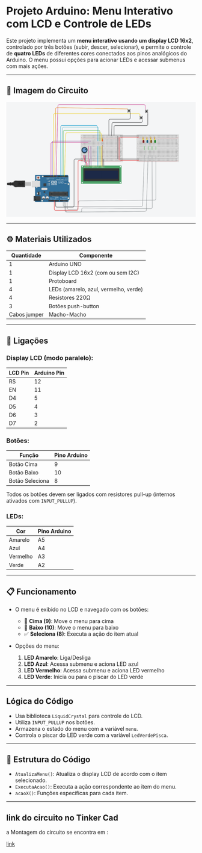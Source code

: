# Projeto Arduino: Menu Interativo com LCD e Controle de LEDs

Este projeto implementa um **menu interativo usando um display LCD 16x2**, controlado por três botões (subir, descer, selecionar), e permite o controle de **quatro LEDs** de diferentes cores conectados aos pinos analógicos do Arduino. O menu possui opções para acionar LEDs e acessar submenus com mais ações.

---

## 📸 Imagem do Circuito

![imagem do circuito](image.png)

---

## ⚙️ Materiais Utilizados

| Quantidade | Componente              |
|------------|--------------------------|
| 1          | Arduino UNO              |
| 1          | Display LCD 16x2 (com ou sem I2C) |
| 1          | Protoboard               |
| 4          | LEDs (amarelo, azul, vermelho, verde) |
| 4          | Resistores 220Ω          |
| 3          | Botões push-button       |
| Cabos jumper | Macho-Macho             |

---

## 🔌 Ligações

### Display LCD (modo paralelo):

| LCD Pin | Arduino Pin |
|---------|-------------|
| RS      | 12          |
| EN      | 11          |
| D4      | 5           |
| D5      | 4           |
| D6      | 3           |
| D7      | 2           |

### Botões:

| Função        | Pino Arduino |
|---------------|--------------|
| Botão Cima    | 9            |
| Botão Baixo   | 10           |
| Botão Seleciona | 8          |

Todos os botões devem ser ligados com resistores pull-up (internos ativados com `INPUT_PULLUP`).

### LEDs:

| Cor     | Pino Arduino |
|---------|--------------|
| Amarelo | A5           |
| Azul    | A4           |
| Vermelho| A3           |
| Verde   | A2           |

---

## 📋 Funcionamento

- O menu é exibido no LCD e navegado com os botões:
  - 🔼 **Cima (9)**: Move o menu para cima
  - 🔽 **Baixo (10)**: Move o menu para baixo
  - ✅ **Seleciona (8)**: Executa a ação do item atual

- Opções do menu:
  1. **LED Amarelo**: Liga/Desliga
  2. **LED Azul**: Acessa submenu e aciona LED azul
  3. **LED Vermelho**: Acessa submenu e aciona LED vermelho
  4. **LED Verde**: Inicia ou para o piscar do LED verde

---

## Lógica do Código

- Usa biblioteca `LiquidCrystal` para controle do LCD.
- Utiliza `INPUT_PULLUP` nos botões.
- Armazena o estado do menu com a variável `menu`.
- Controla o piscar do LED verde com a variável `LedVerdePisca`.

---

## 📂 Estrutura do Código

- `AtualizaMenu()`: Atualiza o display LCD de acordo com o item selecionado.
- `ExecutaAcao()`: Executa a ação correspondente ao item do menu.
- `acaoX()`: Funções específicas para cada item.

---
## link do circuito no Tinker Cad

a Montagem do circuito se encontra em :

[link](https://www.tinkercad.com/things/1c1Ap8sG8VR-fantastic-jaagub/editel?returnTo=https%3A%2F%2Fwww.tinkercad.com%2Fdashboard)

